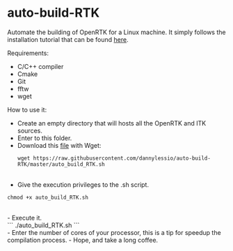 # auto-build-RTK
Automate the building of OpenRTK for a Linux machine.
It simply follows the installation tutorial that can be found [here](http://wiki.openrtk.org/index.php/Main_Page#Step_0_-_Getting_ITK).

Requirements:
- C/C++ compiler
- Cmake 
- Git
- fftw
- wget

How to use it: 
- Create an empty directory that will hosts all the OpenRTK and ITK sources.
- Enter to this folder.
- Download this [file](https://raw.githubusercontent.com/dannylessio/auto-build-RTK/master/auto_build_RTK.sh) with Wget:<br>
  ```
  wget https://raw.githubusercontent.com/dannylessio/auto-build-RTK/master/auto_build_RTK.sh
  ```
  <br>
- Give the execution privileges to the .sh script.<br>
 ```
 chmod +x auto_build_RTK.sh
 ```
 <br>
- Execute it.<br>
  ```
   ./auto_build_RTK.sh
  ```
  <br>
- Enter the number of cores of your processor, this is a tip for speedup the compilation process.
- Hope, and take a long coffee.

